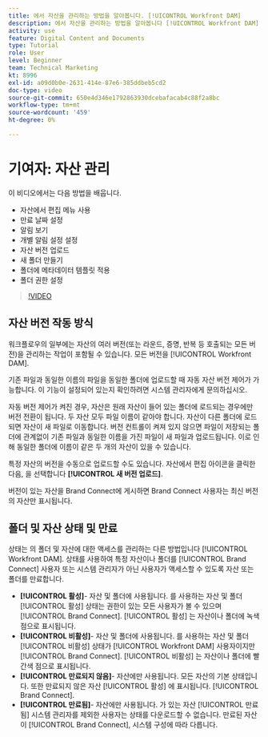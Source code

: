 ```yaml
---
title: 에서 자산을 관리하는 방법을 알아봅니다. [!UICONTROL Workfront DAM]
description: 에서 자산을 관리하는 방법을 알아봅니다 [!UICONTROL Workfront DAM] 워크플로우 개선.
activity: use
feature: Digital Content and Documents
type: Tutorial
role: User
level: Beginner
team: Technical Marketing
kt: 8996
exl-id: a09d0b0e-2631-414e-87e6-385ddbeb5cd2
doc-type: video
source-git-commit: 650e4d346e1792863930dcebafacab4c88f2a8bc
workflow-type: tm+mt
source-wordcount: '459'
ht-degree: 0%

---
```


# 기여자: 자산 관리

이 비디오에서는 다음 방법을 배웁니다.

* 자산에서 편집 메뉴 사용
* 만료 날짜 설정
* 알림 보기
* 개별 알림 설정 설정
* 자산 버전 업로드
* 새 폴더 만들기
* 폴더에 메타데이터 템플릿 적용
* 폴더 권한 설정

>[!VIDEO](https://video.tv.adobe.com/v/335256/?quality=12&learn=on)

## 자산 버전 작동 방식

워크플로우의 일부에는 자산의 여러 버전(또는 라운드, 증명, 반복 등 호출되는 모든 버전)을 관리하는 작업이 포함될 수 있습니다. 모든 버전을 [!UICONTROL Workfront DAM].

기존 파일과 동일한 이름의 파일을 동일한 폴더에 업로드할 때 자동 자산 버전 제어가 가능합니다. 이 기능이 설정되어 있는지 확인하려면 시스템 관리자에게 문의하십시오.

자동 버전 제어가 켜진 경우, 자산은 원래 자산이 들어 있는 폴더에 로드되는 경우에만 버전 전환이 됩니다. 두 자산 모두 파일 이름이 같아야 합니다. 자산이 다른 폴더에 로드되면 자산이 새 파일로 이동합니다.
버전 컨트롤이 켜져 있지 않으면 파일이 저장되는 폴더에 관계없이 기존 파일과 동일한 이름을 가진 파일이 새 파일과 업로드됩니다. 이로 인해 동일한 폴더에 이름이 같은 두 개의 자산이 있을 수 있습니다.

특정 자산의 버전을 수동으로 업로드할 수도 있습니다. 자산에서 편집 아이콘을 클릭한 다음, 을 선택합니다 **[!UICONTROL 새 버전 업로드]**.

버전이 있는 자산을 Brand Connect에 게시하면 Brand Connect 사용자는 최신 버전의 자산만 표시됩니다.

## 폴더 및 자산 상태 및 만료

상태는 의 폴더 및 자산에 대한 액세스를 관리하는 다른 방법입니다 [!UICONTROL Workfront DAM]. 상태를 사용하여 특정 자산이나 폴더를 [!UICONTROL Brand Connect] 사용자 또는 시스템 관리자가 아닌 사용자가 액세스할 수 있도록 자산 또는 폴더를 만료합니다.

* **[!UICONTROL 활성]**- 자산 및 폴더에 사용됩니다. 를 사용하는 자산 및 폴더 [!UICONTROL 활성] 상태는 권한이 있는 모든 사용자가 볼 수 있으며 [!UICONTROL Brand Connect]. [!UICONTROL 활성] 는 자산이나 폴더에 녹색 점으로 표시됩니다.
* **[!UICONTROL 비활성]**- 자산 및 폴더에 사용됩니다. 를 사용하는 자산 및 폴더 [!UICONTROL 비활성] 상태가 [!UICONTROL Workfront DAM] 사용자이지만 [!UICONTROL Brand Connect]. [!UICONTROL 비활성] 는 자산이나 폴더에 빨간색 점으로 표시됩니다.
* **[!UICONTROL 만료되지 않음]**- 자산에만 사용됩니다. 모든 자산의 기본 상태입니다. 또한 만료되지 않은 자산 [!UICONTROL 활성] 에 표시됩니다. [!UICONTROL Brand Connect].
* **[!UICONTROL 만료됨]**- 자산에만 사용됩니다. 가 있는 자산 [!UICONTROL 만료됨] 시스템 관리자를 제외한 사용자는 상태를 다운로드할 수 없습니다. 만료된 자산이 [!UICONTROL Brand Connect], 시스템 구성에 따라 다릅니다.
